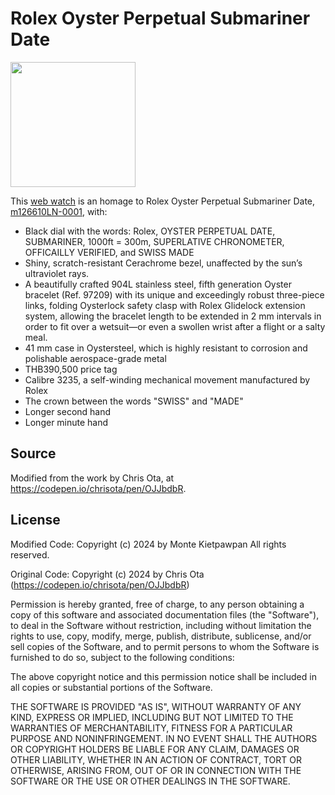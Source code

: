 # Rolex Oyster Perpetual Submariner Date
<img src="https://kietpawpan.github.io/Rolex/Rolex.png" width="200">

This [web watch](https://kietpawpan.github.io/Rolex/) is an homage to Rolex Oyster Perpetual Submariner Date, [m126610LN-0001](https://www.rolex.com/watches/submariner/m126610ln-0001), with:  
- Black dial with the words: Rolex, OYSTER PERPETUAL DATE, SUBMARINER, 1000ft = 300m, SUPERLATIVE CHRONOMETER, OFFICAILLY VERIFIED, and SWISS MADE 
- Shiny, scratch-resistant Cerachrome bezel, unaffected by the sun’s ultraviolet rays.
- A beautifully crafted 904L stainless steel, fifth generation Oyster bracelet (Ref. 97209) with its unique and exceedingly robust three-piece links, folding Oysterlock safety clasp with Rolex Glidelock extension system, allowing the bracelet length to be extended in 2 mm intervals in order to fit over a wetsuit—or even a swollen wrist after a flight or a salty meal.
- 41 mm case in Oystersteel, which is highly resistant to corrosion and polishable aerospace-grade metal
- THB390,500 price tag
- Calibre 3235, a self-winding mechanical movement manufactured by Rolex
- The crown between the words "SWISS" and "MADE"
- Longer second hand
- Longer minute hand

## Source 
Modified from the work by Chris Ota, at https://codepen.io/chrisota/pen/OJJbdbR. 

## License
Modified Code:
Copyright (c) 2024 by Monte Kietpawpan
All rights reserved.

Original Code:
Copyright (c) 2024 by Chris Ota (https://codepen.io/chrisota/pen/OJJbdbR)

Permission is hereby granted, free of charge, to any person obtaining a copy of this software and associated documentation files (the "Software"), to deal in the Software without restriction, including without limitation the rights to use, copy, modify, merge, publish, distribute, sublicense, and/or sell copies of the Software, and to permit persons to whom the Software is furnished to do so, subject to the following conditions:

The above copyright notice and this permission notice shall be included in all copies or substantial portions of the Software.

THE SOFTWARE IS PROVIDED "AS IS", WITHOUT WARRANTY OF ANY KIND, EXPRESS OR IMPLIED, INCLUDING BUT NOT LIMITED TO THE WARRANTIES OF MERCHANTABILITY, FITNESS FOR A PARTICULAR PURPOSE AND NONINFRINGEMENT. IN NO EVENT SHALL THE AUTHORS OR COPYRIGHT HOLDERS BE LIABLE FOR ANY CLAIM, DAMAGES OR OTHER LIABILITY, WHETHER IN AN ACTION OF CONTRACT, TORT OR OTHERWISE, ARISING FROM, OUT OF OR IN CONNECTION WITH THE SOFTWARE OR THE USE OR OTHER DEALINGS IN THE SOFTWARE.
